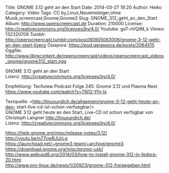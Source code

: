 Title: GNOME 3.12 geht an den Start
Date: 2014-03-27 18:20
Author: Heiko
Category: Video
Tags: CC by,Linux,Neueinsteiger,ohne Musik,screencast,Gnome,Gnome3
Slug: GNOME_312_geht_an_den_Start
Album: http://www.openscreencast.de
Duration: 210000
License: http://creativecommons.org/licenses/by/4.0/
Youtube: goT-nVQtM_k
Vimeo: 132320709
Tumblr: http://openscreencast.tumblr.com/post/80905063006/gnome-3-12-geht-an-den-start-lizenz
Diaspora: https://pod.geraspora.de/posts/2064515
Oggfile: http://www.librecontent.de/openscreencast/videos/openscreencast_videos_gnome/gnome312_start.ogg

GNOME 3.12 geht an den Start  
Lizenz: <http://creativecommons.org/licenses/by/4.0/>  
  
Empfehlung: Techview Podcast Folge 245: Gnome 3.12 und Plasma Next
<https://www.youtube.com/watch?v=TN12-Yfy-Is>  
  
Textquelle: <http://linuxundich.de/allgemein/gnome-3-12-geht-heute-an-den-
start-live-cd-ist-schon-verfuegbar/>  
GNOME 3.12 geht heute an den Start, Live-CD ist schon verfügbar von Christoph
Langner <http://linuxundich.de/>  
Lizenz: <http://creativecommons.org/licenses/by/4.0/>  
  
<https://help.gnome.org/misc/release-notes/3.12/>  
<http://youtu.be/n77cwRJUrLg>  
<https://launchpad.net/~gnome3-team/+archive/gnome3>  
<https://download.gnome.org/misc/promo-usb/>  
<http://www.webupd8.org/2014/03/how-to-install-gnome-312-in-fedora-20.html>  
<http://www.pro-linux.de/news/1/20923/gnome-312-freigegeben.html>

